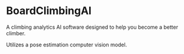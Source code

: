 # BoardClimbingAI

A climbing analytics AI software designed to help you become a better climber.

Utilizes a pose estimation computer vision model.
